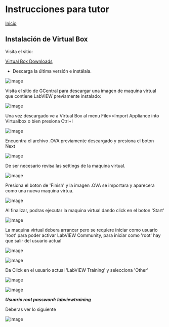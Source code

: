 # Instrucciones para tutor

[Inicio](./index.html)

## Instalación de Virtual Box

Visita el sitio:

[Virtual Box Downloads](https://www.virtualbox.org/wiki/Downloads)

* Descarga la última versión e instálala.

![image](./assets/VirtualBox.png)

Visita el sitio de GCentral para descargar una imagen de maquina virtual que contiene LabVIEW previamente instalado:

![image](./assets/GCentralmage.png)

Una vez descargado ve a Virtual Box al menu File>>Import Appliance into Virtualbox o bien presiona Ctrl+I

![image](./assets/VirtualBoxImportAppliance.png)

Encuentra el archivo .OVA previamente descargado y presiona el boton Next

![image](./assets/VirtualBoxOVA.png)

De ser necesario revisa las settings de la maquina virtual.

![image](./assets/ApplianceSettings.png)

Presiona el boton de 'Finish' y la imagen .OVA se importara y aparecera como una nueva maquina virtua.

![image](./assets/OVAImport.png)

Al finalizar, podras ejecutar la maquina virtual dando click en el boton 'Start'

![image](./assets/OpenVM.png)

La maquina virtual debera arrancar pero se requiere iniciar como usuario 'root' para poder activar LabVIEW Community, para iniciar como 'root' hay que salir del usuario actual

![image](./assets/VMLogout.png)

![image](./assets/VMLogoutDialog.png)

Da Click en el usuario actual 'LabVIEW Training' y selecciona 'Other'

![image](./assets/LabVIEWTrainingUser.png)

![image](./assets/RootUser.png)

***Usuario root password: labviewtraining***

Deberas ver lo siguiente

![image](./assets/VMDesktop.png)


